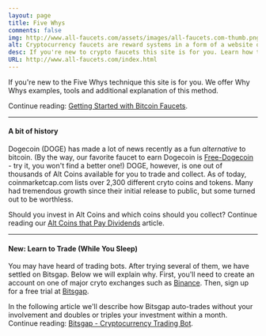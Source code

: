 ```yaml
---
layout: page
title: Five Whys
comments: false
img: http://www.all-faucets.com/assets/images/all-faucets.com-thumb.png
alt: Cryptocurrency faucets are reward systems in a form of a website or an app that dispense free coins.
desc: If you're new to crypto faucets this site is for you. Learn how to maximize the value of your time and effort while claiming from free bitcoin faucet sites.
URL: http://www.all-faucets.com/index.html
---
```

<link rel="stylesheet" href="https://cdnjs.cloudflare.com/ajax/libs/normalize/5.0.0/normalize.min.css">

If you're new to the Five Whys technique this site is for you. We offer Why Whys examples, tools and additional explanation of this method.

Continue reading: <a href="http://www.all-faucets.com/getting-started-with-bitcoin-faucets.html">Getting Started with Bitcoin Faucets</a>.

---
#### A bit of history

Dogecoin (DOGE) has made a lot of news recently as a fun <i>alternative</i> to bitcoin. (By the way, our favorite faucet to earn Dogecoin is <a href="http://bit.ly/www-free-dogecoin" target="_blank">Free-Dogecoin</a> - try it, you won't find a better one!) DOGE, however, is one out of thousands of Alt Coins available for you to trade and collect. As of today, coinmarketcap.com lists over 2,300 different cryto coins and tokens. Many had tremendous growth since their initial release to public, but some turned out to be worthless.

Should you invest in Alt Coins and which coins should you collect? Continue reading our <a href="http://www.all-faucets.com/alt-coins-that-pay-dividends.html">Alt Coins that Pay Dividends</a> article.

---
#### New: Learn to Trade (While You Sleep)

You may have heard of trading bots. After trying several of them, we have settled on Bitsgap. Below we will explain why.
First, you'll need to create an account on one of major cryto exchanges such as <a href="http://bit.ly/www-binance" target="_blank">Binance</a>. Then, sign up for a free trial at <a href="http://bit.ly/www-bitsgap" target="_blank">Bitsgap</a>.

In the following article we'll describe how Bitsgap auto-trades without your involvement and doubles or triples your investment within a month. Continue reading: <a href="http://www.all-faucets.com/bitsgap-cryptocurrency-trading-bot.html">Bitsgap - Cryptocurrency Trading Bot</a>.
